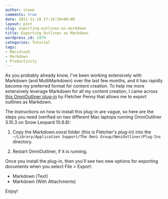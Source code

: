 ```yaml
---
author: slowe
comments: true
date: 2011-11-18 17:14:59+00:00
layout: post
slug: exporting-outlines-as-markdown
title: Exporting Outlines as Markdown
wordpress_id: 2470
categories: Tutorial
tags:
- Macintosh
- Markdown
- Productivity
---
```


As you probably already know, I've been working extensively with Markdown (and MultiMarkdown) over the last few months, and it has rapidly become my preferred format for content creation. To help me more extensively leverage Markdown for all my content creation, I came across [this OmniOutliner plug-in](http://fletcherpenney.net/2011/10/omnioutliner_plugin) by Fletcher Penny that allows me to export outlines as Markdown.

The instructions on how to install this plug-in are vague, so here are the steps you need (verified on two different Mac laptops running OmniOutliner 3.10.3 on Snow Leopard 10.6.8):

1. Copy the Markdown.ooxsl folder (this is Fletcher's plug-in) into the `~/Library/Application Support/The Omni Group/OmniOutliner/Plug-Ins` directory.

2. Restart OmniOutliner, if it is running.

Once you install the plug-in, then you'll see two new options for exporting documents when you select File > Export:

* Markdown (Text)  
* Markdown (With Attachments)

Enjoy!
